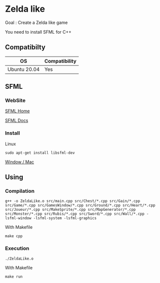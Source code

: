 # Zelda like
Goal : Create a Zelda like game

You need to install SFML for C++

## Compatibilty
OS|Compatibility
-|-
Ubuntu 20.04|Yes
## SFML

### WebSite
[SFML Home](https://www.sfml-dev.org/index.php)

[SFML Docs](https://www.sfml-dev.org/documentation/2.5.1-fr/)
### Install
Linux
```
sudo apt-get install libsfml-dev
```
[Window / Mac](https://www.sfml-dev.org/download/sfml/2.5.1/index-fr.php)
## Using
### Compilation
```
g++ -o ZeldaLike.o src/main.cpp src/Chest/*.cpp src/Gain/*.cpp src/Game/*.cpp src/GamesWindow/*.cpp src/Ground/*.cpp src/Heart/*.cpp src/Joueur/*.cpp src/MakeSprite/*.cpp src/MapGenerator/*.cpp src/Monster/*.cpp src/Rubis/*.cpp src/Sword/*.cpp src/Wall/*.cpp -lsfml-window -lsfml-system -lsfml-graphics
```
With Makefile
```
make cpp
```
### Execution
```
./ZeldaLike.o
```
With Makefile
```
make run
```
